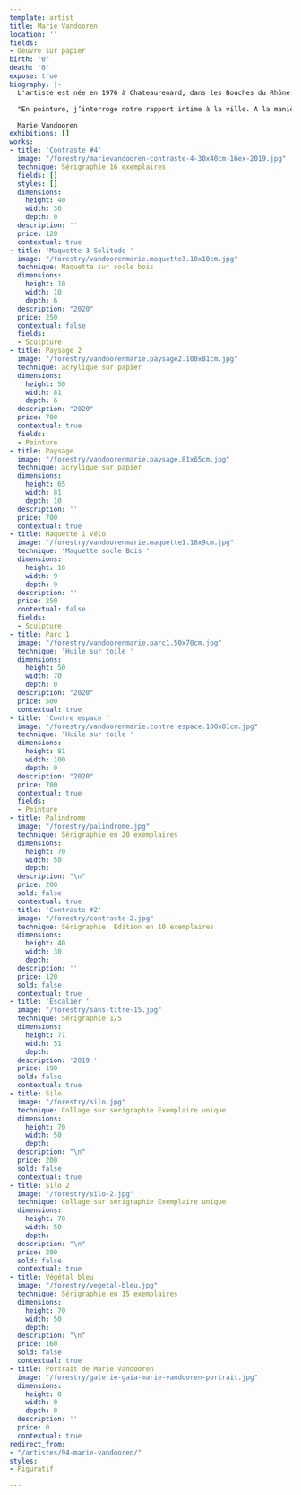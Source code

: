 ```yaml
---
template: artist
title: Marie Vandooren
location: ''
fields:
- Oeuvre sur papier
birth: "0"
death: "0"
expose: true
biography: |-
  L'artiste est née en 1976 à Chateaurenard, dans les Bouches du Rhône. A la suite d'un BAC Arts Plastiques à Saint-Nazaire en 1997, elle valide un Deug d'Histoire de l'Art à Nantes de 1997 à 1999. Marie Vandooren accumulera les expériences collectives dans les ateliers, tels qu'aux Ateliers de l'Usure et de Bitche.

  "En peinture, j’interroge notre rapport intime à la ville. A la manière d’un collage je joue sur les échelles et les proportions. Les espaces urbains reproduits sont des décors, abritant des humains en errance, des personnages inexpressifs occupés à leurs pensées, dans une posture intime. Mis à nu et surexposés dans l’espace, les personnages deviennent vulnérables, enfermés dans des univers qui paraissent clos. Ils errent sans but, s’ennuient, vaquent à des occupations vaines.  Il s’agit de mettre en avant l’absurdité de nos sociétés modernes dans le décor de la ville, là où tout se montre mais où tout y est faux. Le dedans et le dehors se confrontent laissant apparaître la solitude des figures humaines. Mon traitement, proche de celui de la bande dessinée, tend à montrer combien les villes sont devenues toutes semblables, des lieux vides où l’homme a de plus en plus de mal à trouver son identité. Enfin, il est aussi question de la rêverie propre à l’enfance. Ces moments où rien ne se produit, où le corps est en attente, comme en suspens."

  Marie Vandooren
exhibitions: []
works:
- title: 'Contraste #4'
  image: "/forestry/marievandooren-contraste-4-30x40cm-16ex-2019.jpg"
  technique: Sérigraphie 16 exemplaires
  fields: []
  styles: []
  dimensions:
    height: 40
    width: 30
    depth: 0
  description: ''
  price: 120
  contextual: true
- title: 'Maquette 3 Solitude '
  image: "/forestry/vandoorenmarie.maquette3.10x10cm.jpg"
  technique: Maquette sur socle bois
  dimensions:
    height: 10
    width: 10
    depth: 6
  description: "2020"
  price: 250
  contextual: false
  fields:
  - Sculpture
- title: Paysage 2
  image: "/forestry/vandoorenmarie.paysage2.100x81cm.jpg"
  technique: acrylique sur papier
  dimensions:
    height: 50
    width: 81
    depth: 6
  description: "2020"
  price: 700
  contextual: true
  fields:
  - Peinture
- title: Paysage
  image: "/forestry/vandoorenmarie.paysage.81x65cm.jpg"
  technique: acrylique sur papier
  dimensions:
    height: 65
    width: 81
    depth: 10
  description: ''
  price: 700
  contextual: true
- title: Maquette 1 Vélo
  image: "/forestry/vandoorenmarie.maquette1.16x9cm.jpg"
  technique: 'Maquette socle Bois '
  dimensions:
    height: 16
    width: 9
    depth: 9
  description: ''
  price: 250
  contextual: false
  fields:
  - Sculpture
- title: Parc 1
  image: "/forestry/vandoorenmarie.parc1.50x70cm.jpg"
  technique: 'Huile sur toile '
  dimensions:
    height: 50
    width: 70
    depth: 0
  description: "2020"
  price: 500
  contextual: true
- title: 'Contre espace '
  image: "/forestry/vandoorenmarie.contre espace.100x81cm.jpg"
  technique: 'Huile sur toile '
  dimensions:
    height: 81
    width: 100
    depth: 0
  description: "2020"
  price: 700
  contextual: true
  fields:
  - Peinture
- title: Palindrome
  image: "/forestry/palindrome.jpg"
  technique: Sérigraphie en 20 exemplaires
  dimensions:
    height: 70
    width: 50
    depth: 
  description: "\n"
  price: 200
  sold: false
  contextual: true
- title: 'Contraste #2'
  image: "/forestry/contraste-2.jpg"
  technique: Sérigraphie  Edition en 10 exemplaires
  dimensions:
    height: 40
    width: 30
    depth: 
  description: ''
  price: 120
  sold: false
  contextual: true
- title: 'Escalier '
  image: "/forestry/sans-titre-15.jpg"
  technique: Sérigraphie 1/5
  dimensions:
    height: 71
    width: 51
    depth: 
  description: '2019 '
  price: 190
  sold: false
  contextual: true
- title: Silo
  image: "/forestry/silo.jpg"
  technique: Collage sur sérigraphie Exemplaire unique
  dimensions:
    height: 70
    width: 50
    depth: 
  description: "\n"
  price: 200
  sold: false
  contextual: true
- title: Silo 2
  image: "/forestry/silo-2.jpg"
  technique: Collage sur sérigraphie Exemplaire unique
  dimensions:
    height: 70
    width: 50
    depth: 
  description: "\n"
  price: 200
  sold: false
  contextual: true
- title: Végétal bleu
  image: "/forestry/vegetal-bleu.jpg"
  technique: Sérigraphie en 15 exemplaires
  dimensions:
    height: 70
    width: 50
    depth: 
  description: "\n"
  price: 160
  sold: false
  contextual: true
- title: Portrait de Marie Vandooren
  image: "/forestry/galerie-gaia-marie-vandooren-portrait.jpg"
  dimensions:
    height: 0
    width: 0
    depth: 0
  description: ''
  price: 0
  contextual: true
redirect_from:
- "/artistes/94-marie-vandooren/"
styles:
- Figuratif

---
```

